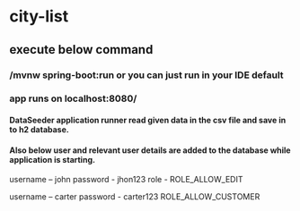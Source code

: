 # city-list


## execute below command

### /mvnw spring-boot:run  or you can just run in your IDE default

### app runs on localhost:8080/

#### DataSeeder application runner read given data in the csv file and save in to h2 database.
#### Also below user and relevant user details are added to the database while application is starting.

username – john
password - jhon123
role - ROLE_ALLOW_EDIT

username – carter
password - carter123
ROLE_ALLOW_CUSTOMER
